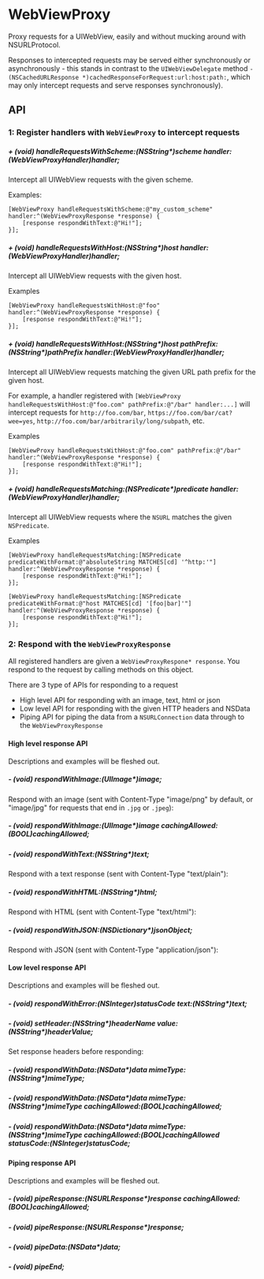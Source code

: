 WebViewProxy
============

Proxy requests for a UIWebView, easily and without mucking around with NSURLProtocol.

Responses to intercepted requests may be served either synchronously or asynchronously - this stands in contrast to the `UIWebViewDelegate` method `-(NSCachedURLResponse *)cachedResponseForRequest:url:host:path:`, which may only intercept requests and serve responses synchronously).

API
---

### 1: Register handlers with `WebViewProxy` to intercept requests

##### + (void) handleRequestsWithScheme:(NSString\*)scheme handler:(WebViewProxyHandler)handler;

Intercept all UIWebView requests with the given scheme.

Examples:

	[WebViewProxy handleRequestsWithScheme:@"my_custom_scheme" handler:^(WebViewProxyResponse *response) {
		[response respondWithText:@"Hi!"];
	}];

##### + (void) handleRequestsWithHost:(NSString\*)host handler:(WebViewProxyHandler)handler;

Intercept all UIWebView requests with the given host.

Examples
	
	[WebViewProxy handleRequestsWithHost:@"foo" handler:^(WebViewProxyResponse *response) {
		[response respondWithText:@"Hi!"];
	}];

##### + (void) handleRequestsWithHost:(NSString\*)host pathPrefix:(NSString\*)pathPrefix handler:(WebViewProxyHandler)handler;

Intercept all UIWebView requests matching the given URL path prefix for the given host.

For example, a handler registered with `[WebViewProxy handleRequestsWithHost:@"foo.com" pathPrefix:@"/bar" handler:...]` will intercept requests for `http://foo.com/bar`, `https://foo.com/bar/cat?wee=yes`, `http://foo.com/bar/arbitrarily/long/subpath`, etc.

Examples
	
	[WebViewProxy handleRequestsWithHost:@"foo.com" pathPrefix:@"/bar" handler:^(WebViewProxyResponse *response) {
		[response respondWithText:@"Hi!"];
	}];

##### + (void) handleRequestsMatching:(NSPredicate*)predicate handler:(WebViewProxyHandler)handler;

Intercept all UIWebView requests where the `NSURL` matches the given `NSPredicate`.

Examples

	[WebViewProxy handleRequestsMatching:[NSPredicate predicateWithFormat:@"absoluteString MATCHES[cd] '^http:'"] handler:^(WebViewProxyResponse *response) {
		[response respondWithText:@"Hi!"];
	}];
	
	[WebViewProxy handleRequestsMatching:[NSPredicate predicateWithFormat:@"host MATCHES[cd] '[foo|bar]'"]  handler:^(WebViewProxyResponse *response) {
		[response respondWithText:@"Hi!"];
	}];


### 2: Respond with the `WebViewProxyResponse`

All registered handlers are given a `WebViewProxyRespone* response`. You respond to the request by calling methods on this object.

There are 3 type of APIs for responding to a request

- High level API for responding with an image, text, html or json
- Low level API for responding with the given HTTP headers and NSData
- Piping API for piping the data from a `NSURLConnection` data through to the `WebViewProxyResponse`

#### High level response API

Descriptions and examples will be fleshed out.

##### - (void) respondWithImage:(UIImage*)image;
Respond with an image (sent with Content-Type "image/png" by default, or "image/jpg" for requests that end in `.jpg` or `.jpeg`):
##### - (void) respondWithImage:(UIImage*)image cachingAllowed:(BOOL)cachingAllowed;
##### - (void) respondWithText:(NSString*)text;
Respond with a text response (sent with Content-Type "text/plain"):
##### - (void) respondWithHTML:(NSString*)html;
Respond with HTML (sent with Content-Type "text/html"):
##### - (void) respondWithJSON:(NSDictionary*)jsonObject;
Respond with JSON (sent with Content-Type "application/json"):

#### Low level response API

Descriptions and examples will be fleshed out.

##### - (void) respondWithError:(NSInteger)statusCode text:(NSString*)text;
##### - (void) setHeader:(NSString*)headerName value:(NSString*)headerValue;
Set response headers before responding:
##### - (void) respondWithData:(NSData*)data mimeType:(NSString*)mimeType;
##### - (void) respondWithData:(NSData*)data mimeType:(NSString*)mimeType cachingAllowed:(BOOL)cachingAllowed;
##### - (void) respondWithData:(NSData*)data mimeType:(NSString*)mimeType cachingAllowed:(BOOL)cachingAllowed statusCode:(NSInteger)statusCode;

#### Piping response API

Descriptions and examples will be fleshed out.

##### - (void) pipeResponse:(NSURLResponse*)response cachingAllowed:(BOOL)cachingAllowed;
##### - (void) pipeResponse:(NSURLResponse*)response;
##### - (void) pipeData:(NSData*)data;
##### - (void) pipeEnd;
